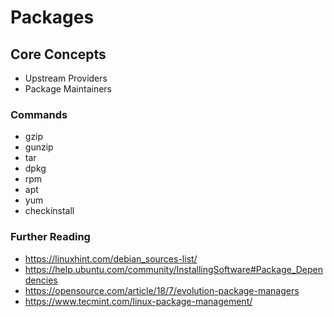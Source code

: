 # Packages

## Core Concepts

- Upstream Providers
- Package Maintainers

### Commands

- gzip
- gunzip
- tar
- dpkg
- rpm
- apt
- yum
- checkinstall

### Further Reading

- https://linuxhint.com/debian_sources-list/
- https://help.ubuntu.com/community/InstallingSoftware#Package_Dependencies
- https://opensource.com/article/18/7/evolution-package-managers
- https://www.tecmint.com/linux-package-management/